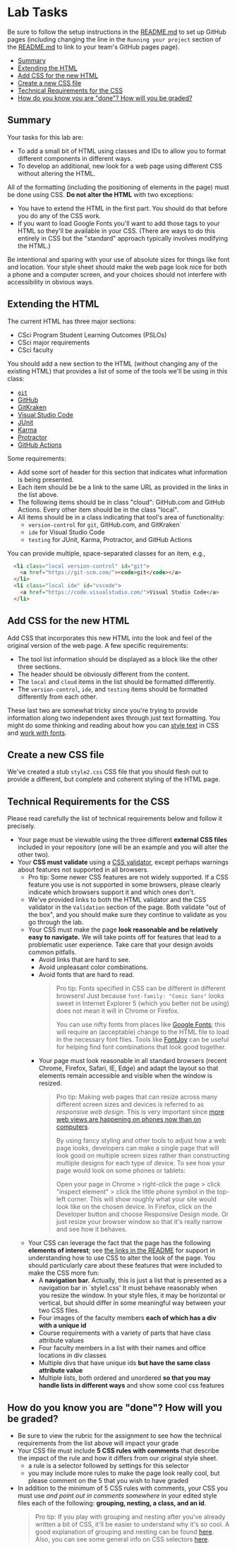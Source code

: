 # Lab Tasks <!-- omit in toc -->

Be sure to follow the setup instructions in the [README.md](README.md) to set up
GitHub pages (including changing the line in the `Running your project` section of
the [README.md](README.md) to link to your team's GitHub pages page).

- [Summary](#summary)
- [Extending the HTML](#extending-the-html)
- [Add CSS for the new HTML](#add-css-for-the-new-html)
- [Create a new CSS file](#create-a-new-css-file)
- [Technical Requirements for the CSS](#technical-requirements-for-the-css)
- [How do you know you are "done"? How will you be graded?](#how-do-you-know-you-are-%22done%22-how-will-you-be-graded)

## Summary

Your tasks for this lab are:

- To add a small bit of HTML using classes and IDs to allow you to format
  different components in different ways.
- To develop an additional, new look for a web page using different CSS without altering
  the HTML.

All of the formatting (including the positioning of elements in the page) must
  be done using CSS. **Do not alter the HTML** with two exceptions:

- You have to extend the HTML in the first part. You should do that before you do
  any of the CSS work.
- If you want to load Google Fonts you'll want to add those tags to your HTML so
  they'll be available in your CSS. (There are ways to do this entirely in CSS
  but the "standard" approach typically involves modifying the HTML.)

Be intentional and sparing with your use of absolute sizes for things like font and
location. Your style sheet should make the web page look nice for both a phone and
a computer screen, and your choices should not interfere with accessibility in
obvious ways.

## Extending the HTML

The current HTML has three major sections:

- CSci Program Student Learning Outcomes (PSLOs)
- CSci major requirements
- CSci faculty

You should add a new section to the HTML (without changing any of the existing HTML)
that provides a list of some of the tools we'll be using in this class:

- [`git`](https://git-scm.com/)
- [GitHub](https://github.com/)
- [GitKraken](https://www.gitkraken.com/git-client)
- [Visual Studio Code](https://code.visualstudio.com/)
- [JUnit](https://junit.org/)
- [Karma](https://karma-runner.github.io/latest/index.html)
- [Protractor](https://www.protractortest.org/#/)
- [GitHub Actions](https://github.com/features/actions)

Some requirements:

- Add some sort of header for this section that indicates what information is
  being presented.
- Each item should be be a link to the same URL as provided in the links in the
  list above.
- The following items should be in class "cloud": GitHub.com and GitHub Actions.
  Every other item should be in the class "local".
- All items should be in a class indicating that tool's area of functionality:
  - `version-control` for `git`, GitHub.com, and GitKraken`
  - `ide` for Visual Studio Code
  - `testing` for JUnit, Karma, Protractor, and GitHub Actions

You can provide multiple, space-separated classes for an item, e.g.,

```html
  <li class="local version-control" id="git">
    <a href="https://git-scm.com/"><code>git</code></a>
  </li>
  <li class="local ide" id="vscode">
    <a href="https://code.visualstudio.com/">Visual Studio Code</a>
  </li>
```

## Add CSS for the new HTML

Add CSS that incorporates this new HTML into the look and feel of the original
version of the web page. A few specific requirements:

- The tool list information should be displayed as a block like the other three sections.
- The header should be obviously different from the content.
- The `local` and `cloud` items in the list should be formatted differently.
- The `version-control`, `ide`, and `testing` items should be formatted differently
  from each other.

These last two are somewhat tricky since you're trying to provide information along
two independent axes through just text formatting. You might do some thinking and
reading about how you can [style text](https://www.w3schools.com/css/css_text.asp)
in CSS and [work with fonts](https://www.w3schools.com/css/css_font.asp).

## Create a new CSS file

We've created a stub `style2.css` CSS file that you should flesh out to provide a
different, but complete and coherent styling of the HTML page.

## Technical Requirements for the CSS

Please read carefully the list of technical requirements below and follow it precisely.

- Your page must be viewable using the three different **external CSS files** included
  in your repository (one will be an example and you will alter the other two).
- Your **CSS must validate** using a [CSS validator](https://jigsaw.w3.org/css-validator/),
  except perhaps warnings about features not supported in all browsers.
  - Pro tip: Some newer CSS features are not widely supported. If a CSS feature you use
    is not supported in some browsers, please clearly indicate which browsers support it
    and which ones don't.
  - We've provided links to both the HTML validator and the CSS validator in the
    `Validation` section of the page. Both validate "out of the box", and you should
    make sure they continue to validate as you go through the lab.
  - Your CSS must make the page **look reasonable and be relatively easy to navigate.**
    We will take points off for features that lead to a problematic user experience. Take
    care that your design avoids common pitfalls.
    - Avoid links that are hard to see.
    - Avoid unpleasant color combinations.
    - Avoid fonts that are hard to read.
      > Pro tip: Fonts specified in CSS can be different in different browsers! Just
      > because `font-family: "Comic Sans"` looks sweet in Internet Explorer 5 (which you
      > better not be using) does not mean it will in Chrome or Firefox.
      >
      > You can use nifty fonts from places like
      > [Google Fonts](https://fonts.google.com); this will require
      > an (acceptable) change to the HTML file to load in the necessary
      > font files. Tools like [FontJoy](http://fontjoy.com) can be useful for
      > helping find font combinations that look good together.
    - Your page must look reasonable in all standard browsers (recent Chrome, Firefox,
      Safari, IE, Edge) and adapt the layout so that elements remain accessible and visible when the window is resized.
      > Pro tip: Making web pages that can resize across many different screen sizes
      > and devices is referred to as _responsive web design_. This is very important
      > since [more web views are happening
      > on phones now than on computers](https://www.theguardian.com/technology/2016/nov/02/mobile-web-browsing-desktop-smartphones-tablets).
      >
      > By using fancy styling and other tools to adjust how a web page looks,
      > developers can make a single page that will look good
      > on multiple screen sizes rather than constructing multiple
      > designs for each type of device. To see how your page would look on some phones
      > or tablets:
      >
      > Open your page in Chrome > right-click the page > click "inspect element" > click
      > the little phone symbol in the top-left corner. This will show roughly what your
      > site would look like on the chosen device. In Firefox, click on the Developer
      > button and choose Responsive Design mode. Or just resize your browser
      > window so that it's really narrow and see how it behaves.
  - Your CSS can leverage the fact that the page has the following
    **elements of interest**; see [the links in the README](./README.md) for support
    in understanding how to use CSS to alter the look of the page. You should
    particularly care about these features that were included to make the CSS more fun:
    - A **navigation bar.** Actually, this is just a list that is presented as a
      navigation bar in `style1.css' It must behave reasonably when you resize the window.
      In your style files, it may be horizontal or vertical, but should differ
      in some meaningful way between your two CSS files.
    - Four images of the faculty members **each of which has a div with a unique id**
    - Course requirements with a variety of parts that have class attribute values
    - Four faculty members in a list with their names and office locations in div classes
    - Multiple divs that have unique ids **but have the same class attribute value**
    - Multiple lists, both ordered and unordered **so that you may handle lists
      in different ways** and show some cool css features

## How do you know you are "done"? How will you be graded?

- Be sure to view the rubric for the assignment to see how the technical requirements
  from the list above will impact your grade
- Your CSS file must include **5 CSS rules with comments** that describe
  the impact of the rule and how it differs from our original style sheet.
  - a rule is a selector followed by settings for this selector
  - you may include more rules to make the page look really cool, but please comment
    on the 5 that you wish to have graded
- In addition to the minimum of 5 CSS rules with comments,
  your CSS you must use _and point out in comments somewhere_ in your edited style
  files each of the following: **grouping, nesting, a class, and an id**.
    > Pro tip: If you play with grouping and nesting after you've already written a bit of CSS, it'll be easier to understand why it's so cool. A good explanation of grouping and nesting can be found [here](https://www.htmldog.com/guides/css/intermediate/grouping/). Also, you can see some general info on CSS selectors [here](http://www.w3schools.com/cssref/css_selectors.asp).
